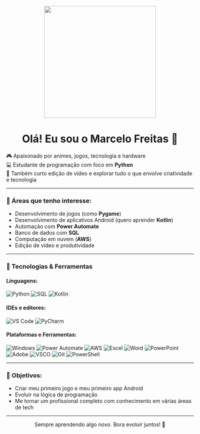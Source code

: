<p align="center">
  <img src="https://media.giphy.com/media/L8K62iTDkzGX6/giphy.gif" width="300px">
</p>

<h1 align="center">Olá! Eu sou o Marcelo Freitas 👋</h1>

🎮 Apaixonado por animes, jogos, tecnologia e hardware  
💻 Estudante de programação com foco em **Python**  
🎥 Também curto edição de vídeo e explorar tudo o que envolve criatividade e tecnologia

---

### 🚀 Áreas que tenho interesse:
- Desenvolvimento de jogos (como **Pygame**)
- Desenvolvimento de aplicativos Android (quero aprender **Kotlin**)
- Automação com **Power Automate**
- Banco de dados com **SQL**
- Computação em nuvem (**AWS**)
- Edição de vídeo e produtividade

---

### 🧰 Tecnologias & Ferramentas

#### Linguagens:
![Python](https://img.shields.io/badge/Python-3776AB?style=for-the-badge&logo=python&logoColor=white)
![SQL](https://img.shields.io/badge/SQL-025E8C?style=for-the-badge&logo=sqlite&logoColor=white)
![Kotlin](https://img.shields.io/badge/Kotlin-7F52FF?style=for-the-badge&logo=kotlin&logoColor=white)

#### IDEs e editores:
![VS Code](https://img.shields.io/badge/VS_Code-007ACC?style=for-the-badge&logo=visual%20studio%20code&logoColor=white)
![PyCharm](https://img.shields.io/badge/PyCharm-000000?style=for-the-badge&logo=pycharm&logoColor=white)

#### Plataformas e Ferramentas:
![Windows](https://img.shields.io/badge/Windows-0078D6?style=for-the-badge&logo=windows&logoColor=white)
![Power Automate](https://img.shields.io/badge/Power%20Automate-0066FF?style=for-the-badge&logo=Microsoft%20Power%20Automate&logoColor=white)
![AWS](https://img.shields.io/badge/AWS-232F3E?style=for-the-badge&logo=amazon-aws&logoColor=white)
![Excel](https://img.shields.io/badge/Excel-217346?style=for-the-badge&logo=microsoft-excel&logoColor=white)
![Word](https://img.shields.io/badge/Word-2B579A?style=for-the-badge&logo=microsoft-word&logoColor=white)
![PowerPoint](https://img.shields.io/badge/PowerPoint-B7472A?style=for-the-badge&logo=microsoft-powerpoint&logoColor=white)
![Adobe](https://img.shields.io/badge/Adobe-FF0000?style=for-the-badge&logo=adobe&logoColor=white)
![VSCO](https://img.shields.io/badge/VSCO-000000?style=for-the-badge&logo=vsco&logoColor=white)
![Git](https://img.shields.io/badge/Git-F05032?style=for-the-badge&logo=git&logoColor=white)
![PowerShell](https://img.shields.io/badge/PowerShell-5391FE?style=for-the-badge&logo=powershell&logoColor=white)

---

### 🎯 Objetivos:
- Criar meu primeiro jogo e meu primeiro app Android
- Evoluir na lógica de programação
- Me tornar um profissional completo com conhecimento em várias áreas de tech

---

<div align="center">
  Sempre aprendendo algo novo. Bora evoluir juntos! 🚀
</div>